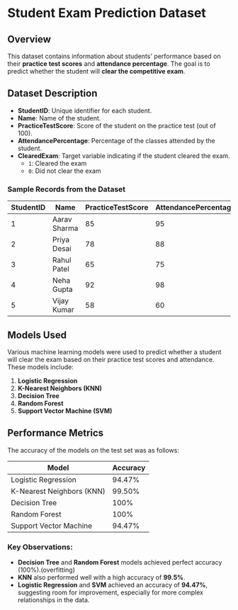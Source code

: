 # Student Exam Prediction Dataset

## Overview
This dataset contains information about students' performance based on their **practice test scores** and **attendance percentage**. The goal is to predict whether the student will **clear the competitive exam**.

## Dataset Description

- **StudentID**: Unique identifier for each student.
- **Name**: Name of the student.
- **PracticeTestScore**: Score of the student on the practice test (out of 100).
- **AttendancePercentage**: Percentage of the classes attended by the student.
- **ClearedExam**: Target variable indicating if the student cleared the exam.  
    - `1`: Cleared the exam  
    - `0`: Did not clear the exam

### Sample Records from the Dataset

| StudentID | Name            | PracticeTestScore | AttendancePercentage | ClearedExam |
|-----------|-----------------|-------------------|----------------------|-------------|
| 1         | Aarav Sharma     | 85                | 95                   | 1           |
| 2         | Priya Desai      | 78                | 88                   | 1           |
| 3         | Rahul Patel      | 65                | 75                   | 0           |
| 4         | Neha Gupta       | 92                | 98                   | 1           |
| 5         | Vijay Kumar      | 58                | 60                   | 0           |

## Models Used
Various machine learning models were used to predict whether a student will clear the exam based on their practice test scores and attendance. These models include:

1. **Logistic Regression**
2. **K-Nearest Neighbors (KNN)**
3. **Decision Tree**
4. **Random Forest**
5. **Support Vector Machine (SVM)**

## Performance Metrics

The accuracy of the models on the test set was as follows:

| Model                    | Accuracy |
|--------------------------|----------|
| Logistic Regression       | 94.47%   |
| K-Nearest Neighbors (KNN) | 99.50%   |
| Decision Tree             | 100%     |
| Random Forest             | 100%     |
| Support Vector Machine    | 94.47%   |

### Key Observations:
- **Decision Tree** and **Random Forest** models achieved perfect accuracy (100%).(overfitting)
- **KNN** also performed well with a high accuracy of **99.5%**.
- **Logistic Regression** and **SVM** achieved an accuracy of **94.47%**, suggesting room for improvement, especially for more complex relationships in the data.
